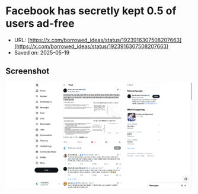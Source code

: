 # Facebook has secretly kept 0.5  of users ad-free 

- URL: [https://x.com/borrowed_ideas/status/1923916307508207663](https://x.com/borrowed_ideas/status/1923916307508207663)
- Saved on: 2025-05-19

## Screenshot

![Screenshot](screenshot.png)
